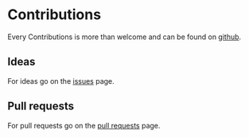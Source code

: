 # Contributions

Every Contributions is more than welcome and can be found on [github](https://github.com/flowintel/flowintel).

## Ideas

For ideas go on the [issues](https://github.com/flowintel/flowintel/issues) page.

## Pull requests

For pull requests go on the [pull requests](https://github.com/flowintel/flowintel/pulls) page.
